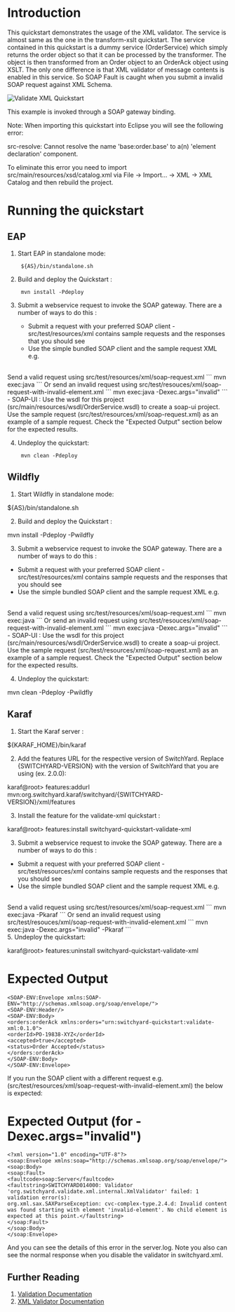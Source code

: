 Introduction
============
This quickstart demonstrates the usage of the XML validator. The service is almost same as the one
in the transform-xslt quickstart. The service contained in this quickstart is a dummy service
(OrderService) which simply returns the order object so that it can be processed by the transformer.
The object is then transformed from an Order object to an OrderAck object using XSLT.
The only one difference is that XML validator of message contents is enabled in this service. So SOAP
Fault is caught when you submit a invalid SOAP request against XML Schema.

![Validate XML Quickstart](https://github.com/jboss-switchyard/quickstarts/raw/master/validate-xml/validate-xml.jpg)

This example is invoked through a SOAP gateway binding.

Note: When importing this quickstart into Eclipse you will see the following error:

src-resolve: Cannot resolve the name 'base:order.base' to a(n) 'element declaration' component.

To eliminate this error you need to import src/main/resources/xsd/catalog.xml via File -> Import… -> XML -> XML Catalog
and then rebuild the project.


Running the quickstart
======================


EAP
----------
1. Start EAP in standalone mode:

        ${AS}/bin/standalone.sh

2. Build and deploy the Quickstart :

        mvn install -Pdeploy

3. Submit a webservice request to invoke the SOAP gateway.  There are a number of ways to do this :
    - Submit a request with your preferred SOAP client - src/test/resources/xml contains
      sample requests and the responses that you should see
    - Use the simple bundled SOAP client and the sample request XML e.g.
<br/>
Send a valid request using src/test/resources/xml/soap-request.xml
```
            mvn exec:java
```
Or send an invalid request using src/test/resouces/xml/soap-request-with-invalid-element.xml
```
            mvn exec:java -Dexec.args="invalid"
```
<br/>
    - SOAP-UI : Use the wsdl for this project (src/main/resources/wsdl/OrderService.wsdl) to
      create a soap-ui project. Use the sample request (src/test/resources/xml/soap-request.xml)
      as an example of a sample request.   Check the "Expected Output" section below for the expected results.

4. Undeploy the quickstart:

        mvn clean -Pdeploy


Wildfly
----------
1. Start Wildfly in standalone mode:

${AS}/bin/standalone.sh

2. Build and deploy the Quickstart :

mvn install -Pdeploy -Pwildfly

3. Submit a webservice request to invoke the SOAP gateway.  There are a number of ways to do this :
- Submit a request with your preferred SOAP client - src/test/resources/xml contains
sample requests and the responses that you should see
- Use the simple bundled SOAP client and the sample request XML e.g.
<br/>
Send a valid request using src/test/resources/xml/soap-request.xml
```
mvn exec:java
```
Or send an invalid request using src/test/resouces/xml/soap-request-with-invalid-element.xml
```
mvn exec:java -Dexec.args="invalid"
```
<br/>
- SOAP-UI : Use the wsdl for this project (src/main/resources/wsdl/OrderService.wsdl) to
create a soap-ui project. Use the sample request (src/test/resources/xml/soap-request.xml)
as an example of a sample request.   Check the "Expected Output" section below for the expected results.

4. Undeploy the quickstart:

mvn clean -Pdeploy -Pwildfly


Karaf
----------
1. Start the Karaf server :

${KARAF_HOME}/bin/karaf

2. Add the features URL for the respective version of SwitchYard.   Replace {SWITCHYARD-VERSION}
with the version of SwitchYard that you are using (ex. 2.0.0): 

karaf@root> features:addurl mvn:org.switchyard.karaf/switchyard/{SWITCHYARD-VERSION}/xml/features

3. Install the feature for the validate-xml quickstart :

karaf@root> features:install switchyard-quickstart-validate-xml

3. Submit a webservice request to invoke the SOAP gateway.  There are a number of ways to do this :
- Submit a request with your preferred SOAP client - src/test/resources/xml contains
sample requests and the responses that you should see
- Use the simple bundled SOAP client and the sample request XML e.g.
<br/>
Send a valid request using src/test/resources/xml/soap-request.xml
```
mvn exec:java -Pkaraf
```
Or send an invalid request using src/test/resouces/xml/soap-request-with-invalid-element.xml
```
mvn exec:java -Dexec.args="invalid" -Pkaraf
```
<br/>
5. Undeploy the quickstart:

karaf@root> features:uninstall switchyard-quickstart-validate-xml



Expected Output
===============
```
<SOAP-ENV:Envelope xmlns:SOAP-ENV="http://schemas.xmlsoap.org/soap/envelope/">
<SOAP-ENV:Header/>
<SOAP-ENV:Body>
<orders:orderAck xmlns:orders="urn:switchyard-quickstart:validate-xml:0.1.0">
<orderId>PO-19838-XYZ</orderId>
<accepted>true</accepted>
<status>Order Accepted</status>
</orders:orderAck>
</SOAP-ENV:Body>
</SOAP-ENV:Envelope>
```
If you run the SOAP client with a different request e.g. (src/test/resources/xml/soap-request-with-invalid-element.xml) the below is expected:

Expected Output (for -Dexec.args="invalid")
===============
```
<?xml version="1.0" encoding="UTF-8"?>
<soap:Envelope xmlns:soap="http://schemas.xmlsoap.org/soap/envelope/">
<soap:Body>
<soap:Fault>
<faultcode>soap:Server</faultcode>
<faultstring>SWITCHYARD014000: Validator 'org.switchyard.validate.xml.internal.XmlValidator' failed: 1 validation error(s): 
org.xml.sax.SAXParseException: cvc-complex-type.2.4.d: Invalid content was found starting with element 'invalid-element'. No child element is expected at this point.</faultstring>
</soap:Fault>
</soap:Body>
</soap:Envelope>
```
And you can see the details of this error in the server.log. Note you also can see the normal
response when you disable the validator in switchyard.xml.


## Further Reading

1. [Validation Documentation](https://docs.jboss.org/author/display/SWITCHYARD/Validation)
2. [XML Validator Documentation](https://docs.jboss.org/author/display/SWITCHYARD/XML+Validator)
